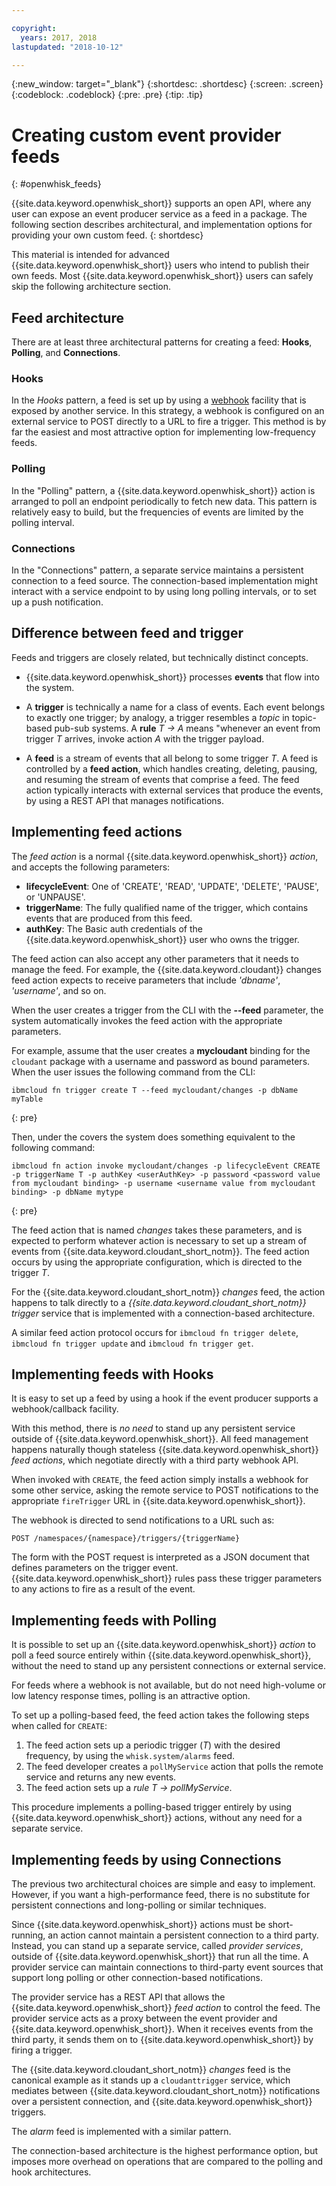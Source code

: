 ```yaml
---

copyright:
  years: 2017, 2018
lastupdated: "2018-10-12"

---
```


{:new_window: target="_blank"}
{:shortdesc: .shortdesc}
{:screen: .screen}
{:codeblock: .codeblock}
{:pre: .pre}
{:tip: .tip}

# Creating custom event provider feeds
{: #openwhisk_feeds}

{{site.data.keyword.openwhisk_short}} supports an open API, where any user can expose an event producer service as a feed in a package. The following section describes architectural, and implementation options for providing your own custom feed.
{: shortdesc}

This material is intended for advanced {{site.data.keyword.openwhisk_short}} users who intend to publish their own feeds. Most {{site.data.keyword.openwhisk_short}} users can safely skip the following architecture section.

## Feed architecture

There are at least three architectural patterns for creating a feed: **Hooks**, **Polling**, and **Connections**.

### Hooks
In the *Hooks* pattern, a feed is set up by using a [webhook](https://en.wikipedia.org/wiki/Webhook) facility that is exposed by another service.   In this strategy, a webhook is configured on an external service to POST directly to a URL to fire a trigger. This method is by far the easiest and most attractive option for implementing low-frequency feeds.



### Polling
In the "Polling" pattern, a {{site.data.keyword.openwhisk_short}} action is arranged to poll an endpoint periodically to fetch new data. This pattern is relatively easy to build, but the frequencies of events are limited by the polling interval.

### Connections
In the "Connections"  pattern, a separate service maintains a persistent connection to a feed source. The connection-based implementation might interact with a service endpoint to by using long polling intervals, or to set up a push notification.





## Difference between feed and trigger

Feeds and triggers are closely related, but technically distinct concepts.   

- {{site.data.keyword.openwhisk_short}} processes **events** that flow into the system.

- A **trigger** is technically a name for a class of events. Each event belongs to exactly one trigger; by analogy, a trigger resembles a *topic* in topic-based pub-sub systems. A **rule** *T -> A* means "whenever an event from trigger *T* arrives, invoke action *A* with the trigger payload.

- A **feed** is a stream of events that all belong to some trigger *T*. A feed is controlled by a **feed action**, which handles creating, deleting, pausing, and resuming the stream of events that comprise a feed. The feed action typically interacts with external services that produce the events, by using a REST API that manages notifications.

##  Implementing feed actions

The *feed action* is a normal {{site.data.keyword.openwhisk_short}} *action*, and accepts the following parameters:
* **lifecycleEvent**: One of 'CREATE', 'READ', 'UPDATE', 'DELETE', 'PAUSE', or 'UNPAUSE'.
* **triggerName**: The fully qualified name of the trigger, which contains events that are produced from this feed.
* **authKey**: The Basic auth credentials of the {{site.data.keyword.openwhisk_short}} user who owns the trigger.

The feed action can also accept any other parameters that it needs to manage the feed. For example, the {{site.data.keyword.cloudant}} changes feed action expects to receive parameters that include *'dbname'*, *'username'*, and so on.

When the user creates a trigger from the CLI with the **--feed** parameter, the system automatically invokes the feed action with the appropriate parameters.

For example, assume that the user creates a **mycloudant** binding for the `cloudant` package with a username and password as bound parameters. When the user issues the following command from the CLI:
```
ibmcloud fn trigger create T --feed mycloudant/changes -p dbName myTable
```
{: pre}

Then, under the covers the system does something equivalent to the following command:
```
ibmcloud fn action invoke mycloudant/changes -p lifecycleEvent CREATE -p triggerName T -p authKey <userAuthKey> -p password <password value from mycloudant binding> -p username <username value from mycloudant binding> -p dbName mytype
```
{: pre}

The feed action that is named *changes* takes these parameters, and is expected to perform whatever action is necessary to set up a stream of events from {{site.data.keyword.cloudant_short_notm}}. The feed action occurs by using the appropriate configuration, which is directed to the trigger *T*.

For the {{site.data.keyword.cloudant_short_notm}} *changes* feed, the action happens to talk directly to a *{{site.data.keyword.cloudant_short_notm}} trigger* service that is implemented with a connection-based architecture.

A similar feed action protocol occurs for `ibmcloud fn trigger delete`, `ibmcloud fn trigger update` and `ibmcloud fn trigger get`.

## Implementing feeds with Hooks

It is easy to set up a feed by using a hook if the event producer supports a webhook/callback facility.

With this method, there is _no need_ to stand up any persistent service outside of {{site.data.keyword.openwhisk_short}}. All feed management happens naturally though stateless {{site.data.keyword.openwhisk_short}} *feed actions*, which negotiate directly with a third party webhook API.

When invoked with `CREATE`, the feed action simply installs a webhook for some other service, asking the remote service to POST notifications to the appropriate `fireTrigger` URL in {{site.data.keyword.openwhisk_short}}.

The webhook is directed to send notifications to a URL such as:

`POST /namespaces/{namespace}/triggers/{triggerName}`

The form with the POST request is interpreted as a JSON document that defines parameters on the trigger event. {{site.data.keyword.openwhisk_short}} rules pass these trigger parameters to any actions to fire as a result of the event.

## Implementing feeds with Polling

It is possible to set up an {{site.data.keyword.openwhisk_short}} *action* to poll a feed source entirely within {{site.data.keyword.openwhisk_short}}, without the need to stand up any persistent connections or external service.

For feeds where a webhook is not available, but do not need high-volume or low latency response times, polling is an attractive option.

To set up a polling-based feed, the feed action takes the following steps when called for `CREATE`:

1. The feed action sets up a periodic trigger (*T*) with the desired frequency, by using the `whisk.system/alarms` feed.
2. The feed developer creates a `pollMyService` action that polls the remote service and returns any new events.
3. The feed action sets up a *rule* *T -> pollMyService*.

This procedure implements a polling-based trigger entirely by using {{site.data.keyword.openwhisk_short}} actions, without any need for a separate service.

## Implementing feeds by using Connections

The previous two architectural choices are simple and easy to implement. However, if you want a high-performance feed, there is no substitute for persistent connections and long-polling or similar techniques.

Since {{site.data.keyword.openwhisk_short}} actions must be short-running, an action cannot maintain a persistent connection to a third party. Instead, you can stand up a separate service, called *provider services*, outside of {{site.data.keyword.openwhisk_short}} that run all the time. A provider service can maintain connections to third-party event sources that support long polling or other connection-based notifications.

The provider service has a REST API that allows the {{site.data.keyword.openwhisk_short}} *feed action* to control the feed. The provider service acts as a proxy between the event provider and {{site.data.keyword.openwhisk_short}}. When it receives events from the third party, it sends them on to {{site.data.keyword.openwhisk_short}} by firing a trigger.

The {{site.data.keyword.cloudant_short_notm}} *changes* feed is the canonical example as it stands up a `cloudanttrigger` service, which mediates between {{site.data.keyword.cloudant_short_notm}} notifications over a persistent connection, and {{site.data.keyword.openwhisk_short}} triggers.


The *alarm* feed is implemented with a similar pattern.

The connection-based architecture is the highest performance option, but imposes more overhead on operations that are compared to the polling and hook architectures.
